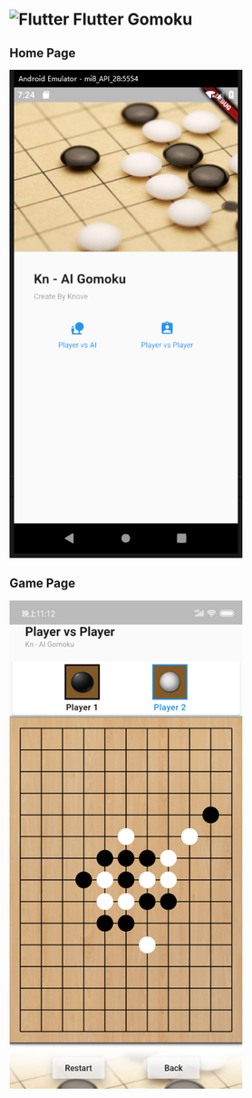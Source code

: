  # <img src="https://raw.githubusercontent.com/dart-lang/site-shared/master/src/_assets/image/flutter/icon/64.png" alt="Flutter" width="40" height="40" /> Flutter Gomoku

## Home Page
<img src="https://github.com/Knove/flutter_gomoku/blob/master/images/1.jpg?raw=true" alt="index" width="411" height="860"/>

## Game Page
<img src="https://github.com/Knove/flutter_gomoku/blob/master/images/2.jpg?raw=true" alt="index" width="411" height="860"/>
